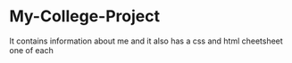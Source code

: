 # My-College-Project
It contains information about me  and it also has a css and html cheetsheet one of each
